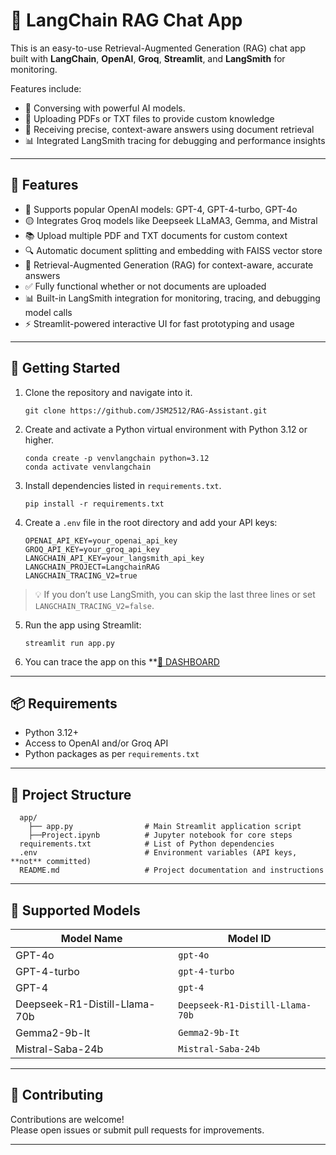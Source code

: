 # 💬 LangChain RAG Chat App  

This is an easy-to-use Retrieval-Augmented Generation (RAG) chat app built with **LangChain**, **OpenAI**, **Groq**, **Streamlit**, and **LangSmith** for monitoring.

Features include:  
- 💬 Conversing with powerful AI models.
- 📄 Uploading PDFs or TXT files to provide custom knowledge  
- 🧠 Receiving precise, context-aware answers using document retrieval  
- 📊 Integrated LangSmith tracing for debugging and performance insights  

---

## 🧰 Features

- 🔷 Supports popular OpenAI models: GPT-4, GPT-4-turbo, GPT-4o  
- 🟡 Integrates Groq models like Deepseek LLaMA3, Gemma, and Mistral  
- 📚 Upload multiple PDF and TXT documents for custom context  
- 🔍 Automatic document splitting and embedding with FAISS vector store  
- 🧠 Retrieval-Augmented Generation (RAG) for context-aware, accurate answers  
- ✅ Fully functional whether or not documents are uploaded  
- 📊 Built-in LangSmith integration for monitoring, tracing, and debugging model calls  
- ⚡ Streamlit-powered interactive UI for fast prototyping and usage  


---

## 🚀 Getting Started

1. Clone the repository and navigate into it.
   
   ```
   git clone https://github.com/JSM2512/RAG-Assistant.git
   ```

2. Create and activate a Python virtual environment with Python 3.12 or higher.
   
   ```
   conda create -p venvlangchain python=3.12
   conda activate venvlangchain
   ```

3. Install dependencies listed in `requirements.txt`.
   
    ```
    pip install -r requirements.txt
    ```

4. Create a `.env` file in the root directory and add your API keys:

    ```
    OPENAI_API_KEY=your_openai_api_key
    GROQ_API_KEY=your_groq_api_key
    LANGCHAIN_API_KEY=your_langsmith_api_key
    LANGCHAIN_PROJECT=LangchainRAG
    LANGCHAIN_TRACING_V2=true
    ```

> 💡 If you don’t use LangSmith, you can skip the last three lines or set `LANGCHAIN_TRACING_V2=false`.

5. Run the app using Streamlit:

    ```
    streamlit run app.py
    ```
6. You can trace the app on this **[🚀 DASHBOARD](https://smith.langchain.com/o/b30de270-0832-4d48-baa4-c4ce02a836dc/dashboards/10024ed1-1fc3-4b53-b9fe-4f4e6a8cf2a2)
   
---

## 📦 Requirements

- Python 3.12+
- Access to OpenAI and/or Groq API
- Python packages as per `requirements.txt`

---

## 📁 Project Structure
```
  app/
    ├── app.py                # Main Streamlit application script
    ├──Project.ipynb          # Jupyter notebook for core steps
  requirements.txt            # List of Python dependencies
  .env                        # Environment variables (API keys, **not** committed)
  README.md                   # Project documentation and instructions
```
---

## 🤖 Supported Models

| Model Name                    | Model ID                        |
|------------------------------|----------------------------------|
| GPT-4o                       | `gpt-4o`                         |
| GPT-4-turbo                  | `gpt-4-turbo`                    |
| GPT-4                        | `gpt-4`                          |   
| Deepseek-R1-Distill-Llama-70b| `Deepseek-R1-Distill-Llama-70b`  |
| Gemma2-9b-It                 | `Gemma2-9b-It`                   |
| Mistral-Saba-24b             | `Mistral-Saba-24b`               |


---

## 🤝 Contributing

Contributions are welcome!  
Please open issues or submit pull requests for improvements.

---
